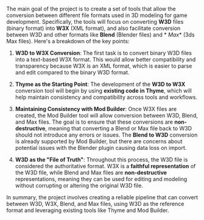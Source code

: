 The main goal of the project is to create a set of tools that allow the conversion between different file formats used
in 3D modeling for game development. Specifically, the tools will focus on converting **W3D** files (binary format) into
**W3X** (XML format), and also facilitate conversion between W3D and other formats like **Blend** (Blender files) and *
*Max** (3ds Max files). Here's a breakdown of the key points:

1. **W3D to W3X Conversion**: The first task is to convert binary W3D files into a text-based W3X format. This would
   allow better compatibility and transparency because W3X is an XML format, which is easier to parse and edit compared
   to the binary W3D format.

2. **Thyme as the Starting Point**: The development of the **W3D to W3X** conversion tool will begin by using **existing
   code in Thyme**, which will help maintain consistency and compatibility across tools and workflows.

3. **Maintaining Consistency with Mod Builder**: Once W3X files are created, the Mod Builder tool will allow conversion
   between W3D, Blend, and Max files. The goal is to ensure that these conversions are **non-destructive**, meaning that
   converting a Blend or Max file back to W3D should not introduce any errors or issues. The **Blend to W3D** conversion
   is already supported by Mod Builder, but there are concerns about potential issues with the Blender plugin causing
   data loss on import.

4. **W3D as the "File of Truth"**: Throughout this process, the W3D file is considered the authoritative format. W3X is
   a **faithful representation** of the W3D file, while Blend and Max files are **non-destructive** representations,
   meaning they can be used for editing and modeling without corrupting or altering the original W3D file.

In summary, the project involves creating a reliable pipeline that can convert between W3D, W3X, Blend, and Max files,
using W3D as the reference format and leveraging existing tools like Thyme and Mod Builder.